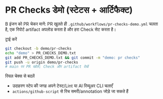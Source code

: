 PR Checks डेमो (स्टेटस + आर्टिफैक्ट)
=====================================

B इंजन को PR चेकर मानें: PR खुलते ही `.github/workflows/pr-checks-demo.yml` चलता है, एक रिपोर्ट artifact अपलोड करता है और हरा Check सेट करता है।

ट्राई करें
```bash
git checkout -b demo/pr-checks
echo "demo" > PR_CHECKS_DEMO.txt
git add PR_CHECKS_DEMO.txt && git commit -m "demo: pr checks"
git push -u origin demo/pr-checks
# main पर PR खोलें; Check और artifact देखें
```

रियल चेक्स से बदलें
- उदाहरण स्टेप की जगह अपने टेस्ट/Lint या AI रिव्यूअर CLI चलाएँ
- `actions/github-script` से रिच समरी/annotation जोड़े जा सकते हैं

